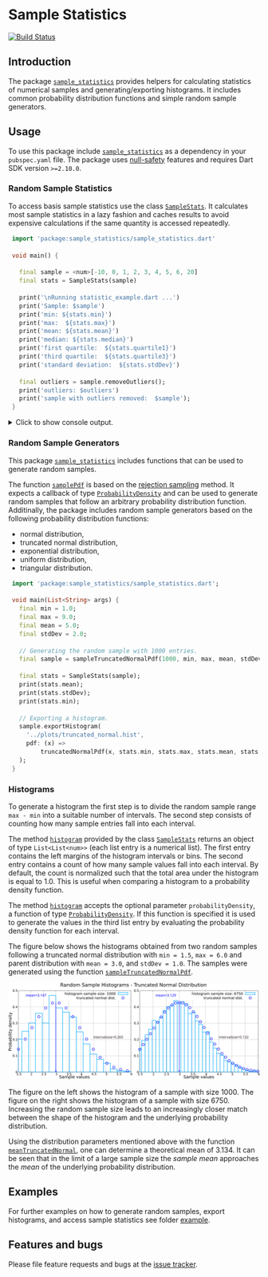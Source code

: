 
# Sample Statistics

[![Build Status](https://travis-ci.com/simphotonics/sample_statistics.svg?branch=main)](https://travis-ci.com/simphotonics/sample_statistics)

## Introduction

The package [`sample_statistics`][sample_statistics] provides helpers for calculating statistics of
numerical samples and generating/exporting histograms. It includes common probability
distribution functions and simple random sample generators.

## Usage

To use this package include [`sample_statistics`][sample_statistics] as a dependency in your `pubspec.yaml` file.
The package uses [null-safety] features and requires Dart SDK version `>=2.10.0`.

### Random Sample Statistics

To access basis sample statistics use the class [`SampleStats`][SampleStats]. It calculates most
sample statistics in a lazy fashion and caches results to avoid expensive calculations if the
same quantity is accessed repeatedly.

```Dart
 import 'package:sample_statistics/sample_statistics.dart'

 void main() {

   final sample = <num>[-10, 0, 1, 2, 3, 4, 5, 6, 20]
   final stats = SampleStats(sample)

   print('\nRunning statistic_example.dart ...')
   print('Sample: $sample')
   print('min: ${stats.min}')
   print('max:  ${stats.max}')
   print('mean: ${stats.mean}')
   print('median: ${stats.median}')
   print('first quartile:  ${stats.quartile1}')
   print('third quartile:  ${stats.quartile3}')
   print('standard deviation:  ${stats.stdDev}')

   final outliers = sample.removeOutliers();
   print('outliers: $outliers')
   print('sample with outliers removed:  $sample');
 }
```

<details>  <summary> Click to show console output. </summary>

 ```Console
  $ dart --enable-experiment=non-nullable sample_statistics_example.dart

  Running sample_statistic_example.dart ...
  Sample: [-10, 0, 1, 2, 3, 4, 5, 6, 20]
  min: -10
  max: 20
  mean: 3.4444444444444446
  median: 3
  first quartile: 1
  third quartile: 5
  standard deviation: 7.779960011322538
  outliers:[-10, 20]
  sample with outliers removed: [0, 1, 2, 3, 4, 5, 6]

 ```
</details>

### Random Sample Generators

This package [`sample_statistics`][sample_statistics] includes functions that can be used to generate random samples.

The function [`samplePdf`][samplePdf] is based on the [rejection sampling][rejection-sampling] method.
It expects a callback of type [`ProbabilityDensity`][ProbabilityDensity] and can be used
to generate random samples that follow an arbitrary probability distribution function.
Additinally, the package includes random sample generators based on the
following probability distribution functions:
 * normal distribution,
 * truncated normal distribution,
 * exponential distribution,
 * uniform distribution,
 * triangular distribution.

```Dart
 import 'package:sample_statistics/sample_statistics.dart';

 void main(List<String> args) {
   final min = 1.0;
   final max = 9.0;
   final mean = 5.0;
   final stdDev = 2.0;

   // Generating the random sample with 1000 entries.
   final sample = sampleTruncatedNormalPdf(1000, min, max, mean, stdDev);

   final stats = SampleStats(sample);
   print(stats.mean);
   print(stats.stdDev);
   print(stats.min);

   // Exporting a histogram.
   sample.exportHistogram(
     '../plots/truncated_normal.hist',
     pdf: (x) =>
         truncatedNormalPdf(x, stats.min, stats.max, stats.mean, stats.stdDev),
   );
 }
```

### Histograms

To generate a histogram the first step is to divide the random sample range `max - min`
into a suitable number of intervals.
The second step consists of counting how many sample entries fall into each
interval.

The method [`histogram`][histogram] provided by the class [`SampleStats`][SampleStats]
returns an object of type `List<List<num>>` (each list entry is a numerical list).
The first entry contains the left margins of the histogram intervals or bins.
The second entry contains a count of how many sample values fall into each interval. By default,
the count is normalized such that the total area under the histogram is equal to 1.0.
This is useful when comparing a histogram to a probability density function.

The method [`histogram`][histogram] accepts the optional parameter `probabilityDensity`,
a function of type [`ProbabilityDensity`][ProbabilityDensity]. If this function is
specified it is used to
generate the values in the third list entry by evaluating the
probability density function for each interval.

The figure below shows the histograms obtained from two random samples following
a truncated normal distribution with `min = 1.5`, `max = 6.0` and parent distribution
with `mean = 3.0`, and `stdDev = 1.0`.
The samples were generated using the function [`sampleTruncatedNormalPdf`][sampleTruncatedNormalPdf].


![Histogram](https://raw.githubusercontent.com/simphotonics/sample_statistics/main/example/plots/histogram_truncated_normal_2.svg?sanitize=true)


The figure on the left shows the histogram of a sample with size 1000. The figure on the right shows
the histogram of a sample with size 6750. Increasing the random sample size leads to an increasingly
closer match between the shape of the histogram and the underlying probability distribution.

Using the distribution parameters mentioned above with the function
[`meanTruncatedNormal`][meanTruncatedNormal],  one can determine
a theoretical mean of 3.134. It can be seen that in the limit of a large sample
size the *sample mean* approaches
the *mean* of the underlying probability distribution.

## Examples

For further examples on how to generate random samples, export histograms,
and access sample statistics see folder [example].



## Features and bugs

Please file feature requests and bugs at the [issue tracker].


[CachedObjectFactory]: https://pub.dev/documentation/sample_statistics/latest/sample_statistics/CachedObjectFactory.html

[example]: https://github.com/simphotonics/sample_statistic/tree/master/example

[histogram]: https://pub.dev/documentation/sample_statistics/latest/sample_statistics/SampleStats/histogram.html

[issue tracker]: https://github.com/simphotonics/sample_statistics/issues

[meanTruncatedNormal]: https://pub.dev/documentation/sample_statistics/latest/sample_statistics/meanTruncatedNormal.html

[null-safety]: https://dart.dev/null-safety

[ProbabilityDensity]: https://pub.dev/documentation/sample_statistics/latest/sample_statistics/ProbabilityDensity.html

[rejection-sampling]: https://en.wikipedia.org/wiki/Rejection_sampling

[sample_statistics]: https://pub.dev/packages/sample_statistics

[samplePdf]: https://pub.dev/documentation/sample_statistics/latest/sample_statistics/samplePdf.html

[SampleStats]: https://pub.dev/documentation/sample_statistics/latest/sample_statistics/SampleStats-class.html

[sampleTruncatedNormalPdf]: https://pub.dev/documentation/sample_statistics/latest/sample_statistics/sampelTruncatedNormalPdf.html